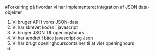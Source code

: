 #Forkalring på hvordan vi har implementeret integration af JSON data-objekter


1. Vi bruger API I vores JSON-data
2. Vi har skrevet koden i javascript
3. Vi bruger JSON TIL openingshours
4. Vi har ændret i både javascript og Json
5. Vi har brugt openinghourscontainer til at vise openinghours
6. 
